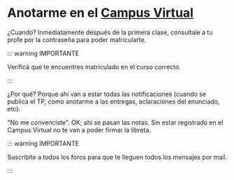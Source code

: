 # Anotarme en el [Campus Virtual](https://faq.utnso.com.ar/cv)

¿Cuando? Inmediatamente después de la primera clase, consultale a tu profe por
la contraseña para poder matricularte.

::: warning IMPORTANTE

Verificá que te encuentres matriculado en el curso correcto.

:::

¿Por qué? Porque ahí van a estar todas las notificaciones (cuando se publica el
TP, como anotarme a las entregas, aclaraciones del enunciado, etc).

"No me convenciste". OK; ahí se pasan las notas. Sin estar registrado en el
Campus Virtual no te van a poder firmar la libreta.

::: warning IMPORTANTE

Suscribite a todos los foros para que te lleguen todos los mensajes por mail.

:::
